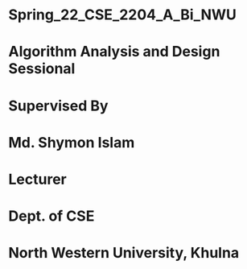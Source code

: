 # Spring_22_CSE_2204_A_Bi_NWU
# Algorithm Analysis and Design Sessional


# Supervised By
# Md. Shymon Islam
# Lecturer
# Dept. of CSE
# North Western University, Khulna
